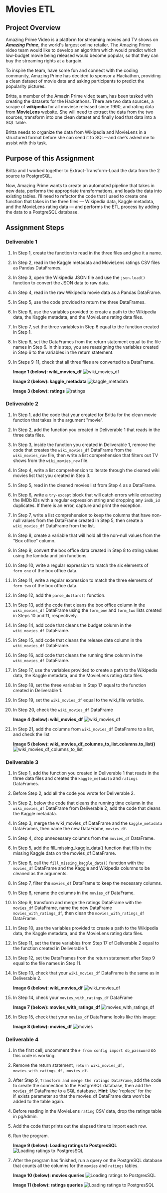# Movies ETL

## Project Overview
Amazing Prime Video is a platform for streaming movies and TV shows on ***Amazing Prime***, the world's largest online retailer. The Amazing Prime video team would like to develop an algorithm which would predict which low-budget movie being released would become popular, so that they can buy the streaming rights at a bargain. 

To inspire the team, have some fun and connect with the coding community, Amazing Prime has decided to sponsor a Hackathon, providing a clean dataset of movie data and asking participants to predict the popularity pictures. 

Britta, a member of the Amazin Prime video team, has been tasked with creating the datasets for the Hackathons. There are two data sources, a scrape of **wikipedia** for all moviese released since 1990, and rating data from **MovieLens** website.
She will need to extract the data from the two sources, transform into one clean dataset and finally load that data into a SQL table.

Britta needs to organize the data from Wikipedia and MovieLens in a structured format before she can send it to SQL—and she's asked me to assist with this task.

## Purpose of this Assignment

Britta and I worked together to Extract-Transform-Load the data from the 2 source to PostgreSQL.

Now, Amazing Prime wants to create an automated pipeline that takes in new data, performs the appropriate transformations, and loads the data into existing tables. I’ll need to refactor the code that I used to create one function that takes in the three files — Wikipedia data, Kaggle metadata, and the MovieLens rating data — and performs the ETL process by adding the data to a PostgreSQL database.

## Assignment Steps

### Deliverable 1

1. In Step 1, create the function to read in the three files and give it a name.
2. In Step 2, read in the Kaggle metadata and MovieLens ratings CSV files as Pandas DataFrames.
3. In Step 3, open the Wikipedia JSON file and use the `json.load()` function to convert the JSON data to raw data.
4. In Step 4, read in the raw Wikipedia movie data as a Pandas DataFrame.
5. In Step 5, use the code provided to return the three DataFrames.
6. In Step 6, use the variables provided to create a path to the Wikipedia data, the Kaggle metadata, and the MovieLens rating data files.
7. In Step 7, set the three variables in Step 6 equal to the function created in Step 1.
8. In Step 8, set the DataFrames from the return statement equal to the file names in Step 6. In this step, you are reassigning the variables created in Step 6 to the variables in the return statement.
9. In Steps 9-11, check that all three files are converted to a DataFrame. 

    **Image 1 (below): wiki_movies_df**
    ![wiki_movies_df](./Resources/Deliverable1_wiki_movies_df.png)

    **Image 2 (below): kaggle_metadata**
    ![kaggle_metadata](./Resources/Deliverable1_kaggle_metadata.png)

    **Image 3 (below): ratings**
    ![ratings](./Resources/Deliverable1_ratings.png)




### Deliverable 2

1. In Step 1, add the code that your created for Britta for the clean movie function that takes in the argument "movie".
2. In Step 2, add the function you created in Deliverable 1 that reads in the three data files.
3. In Step 3, inside the function you created in Deliverable 1, remove the code that creates the `wiki_movies_df` DataFrame from the `wiki_movies_raw` file, then write a list comprehension that filters out TV shows from the `wiki_movies_raw` file.
4. In Step 4, write a list comprehension to iterate through the cleaned wiki movies list that you created in Step 3.
5. In Step 5, read in the cleaned movies list from Step 4 as a DataFrame.
6. In Step 6, write a `try-except` block that will catch errors while extracting the IMDb IDs with a regular expression string and dropping any `imdb_id` duplicates. If there is an error, capture and print the exception.
7. In Step 7, write a list comprehension to keep the columns that have non-null values from the DataFrame created in Step 5, then create a `wiki_movies_df` DataFrame from the list.
8. In Step 8, create a variable that will hold all the non-null values from the "Box office" column.
9. In Step 9, convert the box office data created in Step 8 to string values using the lambda and join functions.
10. In Step 10, write a regular expression to match the six elements of `form_one` of the box office data.
11. In Step 11, write a regular expression to match the three elements of `form_two` of the box office data.
12. In Step 12, add the `parse_dollars()` function.
13. In Step 13, add the code that cleans the box office column in the `wiki_movies_df` DataFrame using the `form_one` and `form_two` lists created in Steps 10 and 11, respectively.
14. In Step 14, add code that cleans the budget column in the `wiki_movies_df` DataFrame.
15. In Step 15, add code that cleans the release date column in the `wiki_movies_df` DataFrame.
16. In Step 16, add code that cleans the running time column in the `wiki_movies_df` DataFrame.
17. In Step 17, use the variables provided to create a path to the Wikipedia data, the Kaggle metadata, and the MovieLens rating data files.
18. In Step 18, set the three variables in Step 17 equal to the function created in Deliverable 1.
19. In Step 19, set the `wiki_movies_df` equal to the wiki_file variable.
20. In Step 20, check the `wiki_movies_df` DataFrame

    **Image 4 (below): wiki_movies_df**
    ![wiki_movies_df](./Resources/Deliverable2_wiki_movies_df.png)

21. In Step 21, add the columns from `wiki_movies_df` DataFrame to a list, and check the list

    **Image 5 (below): wiki_movies_df_columns_to_list.columns.to_list()**
    ![wiki_movies_df_columns_to_list](./Resources/Deliverable2_wiki_movies_df_columns_to_list.png)

### Deliverable 3

1. In Step 1, add the function you created in Deliverable 1 that reads in the three data files and creates the `kaggle_metadata` and `ratings` DataFrames.
2. Before Step 2, add all the code you wrote for Deliverable 2.
3. In Step 2, below the code that cleans the running time column in the `wiki_movies_df` DataFrame from Deliverable 2, add the code that cleans the Kaggle metadata.
4. In Step 3, merge the wiki_movies_df DataFrame and the `kaggle_metadata` DataFrames, then name the new DataFrame, `movies_df`.
5. In Step 4, drop unnecessary columns from the `movies_df` DataFrame.
6. In Step 5, add the fill_missing_kaggle_data() function that fills in the missing Kaggle data on the movies_df DataFrame.
7. In Step 6, call the `fill_missing_kaggle_data()` function with the `movies_df` DataFrame and the Kaggle and Wikipedia columns to be cleaned as the arguments.
8. In Step 7, filter the `movies_df` DataFrame to keep the necessary columns.
9. In Step 8, rename the columns in the `movies_df` DataFrame.
10. In Step 9, transform and merge the ratings DataFrame with the `movies_df` DataFrame, name the new DataFrame `movies_with_ratings_df`, then clean the `movies_with_ratings_df` DataFrame.
11. In Step 10, use the variables provided to create a path to the Wikipedia data, the Kaggle metadata, and the MovieLens rating data files.
12. In Step 11, set the three variables from Step 17 of Deliverable 2 equal to the function created in Deliverable 1.
13. In Step 12, set the DataFrames from the return statement after Step 9 equal to the file names in Step 11.
14. In Step 13, check that your `wiki_movies_df` DataFrame is the same as in Deliverable 2.

    **Image 6 (below): wiki_movies_df**
    ![wiki_movies_df](./Resources/Deliverable3_wiki_movies_df.png)

15. In Step 14, check your `movies_with_ratings_df` DataFrame 

    **Image 7 (below): movies_with_ratings_df**
    ![movies_with_ratings_df](./Resources/Deliverable3_movies_with_ratings_df.png)

16. In Step 15, check that your `movies_df` DataFrame looks like this image:

    **Image 8 (below): movies_df**
    ![movies](./Resources/Deliverable3_movies_df.png)

### Deliverable 4


1. In the first cell, uncomment the `# from config import db_password` so this code is working.
2. Remove the return statement, `return wiki_movies_df, movies_with_ratings_df, movies_df`.
3. After Step 9, `Transform and merge the ratings DataFrame`, add the code to create the connection to the PostgreSQL database, then add the `movies_df` DataFrame to a SQL database.
**Hint**: Use 'replace' for the if_exists parameter so that the movies_df DataFrame data won't be added to the table again.
4. Before reading in the MovieLens `rating` CSV data, drop the ratings table in pgAdmin.
5. Add the code that prints out the elapsed time to import each row.
6. Run the program.

    **Image 9 (below): Loading ratings to PostgresSQL**
    ![Loading ratings to PostgresSQL](./Resources/Deliverable4_loading_ratings_to_SQL.PNG)

7. After the program has finished, run a query on the PostgreSQL database that counts all the columns for the `movies` and `ratings` tables.

    **Image 10 (below): movies queries**
    ![Loading ratings to PostgresSQL](./Resources/movies_query.png)

    **Image 11 (below): ratings queries**
    ![Loading ratings to PostgresSQL](./Resources/ratings_query.png)